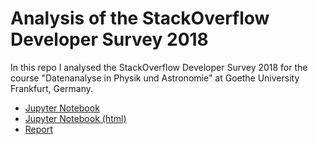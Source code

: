 # Analysis of the StackOverflow Developer Survey 2018

In this repo I analysed the StackOverflow Developer Survey 2018 for the course "Datenanalyse in Physik und Astronomie" at Goethe University Frankfurt, Germany.

* [Jupyter Notebook](analysis.ipynb)
* [Jupyter Notebook (html)](analysis.html)
* [Report](DataScience_Projekt_LarsGröber.pdf)
